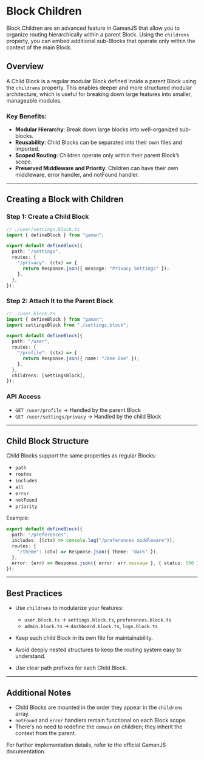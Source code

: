# Block Children

Block Children are an advanced feature in GamanJS that allow you to organize routing hierarchically within a parent Block. Using the `childrens` property, you can embed additional sub-Blocks that operate only within the context of the main Block.

## Overview

A Child Block is a regular modular Block defined inside a parent Block using the `childrens` property. This enables deeper and more structured modular architecture, which is useful for breaking down large features into smaller, manageable modules.

### Key Benefits:

* **Modular Hierarchy**: Break down large blocks into well-organized sub-blocks.
* **Reusability**: Child Blocks can be separated into their own files and imported.
* **Scoped Routing**: Children operate only within their parent Block’s scope.
* **Preserved Middleware and Priority**: Children can have their own middleware, error handler, and notFound handler.

---

## Creating a Block with Children

### Step 1: Create a Child Block

```ts
// ./user/settings.block.ts
import { defineBlock } from "gaman";

export default defineBlock({
  path: "/settings",
  routes: {
    "/privacy": (ctx) => {
      return Response.json({ message: "Privacy Settings" });
    },
  },
});
```

### Step 2: Attach It to the Parent Block

```ts
// ./user.block.ts
import { defineBlock } from "gaman";
import settingsBlock from "./settings.block";

export default defineBlock({
  path: "/user",
  routes: {
    "/profile": (ctx) => {
      return Response.json({ name: "Jane Doe" });
    },
  },
  childrens: [settingsBlock],
});
```

### API Access

* `GET /user/profile` → Handled by the parent Block
* `GET /user/settings/privacy` → Handled by the child Block

---

## Child Block Structure

Child Blocks support the same properties as regular Blocks:

* `path`
* `routes`
* `includes`
* `all`
* `error`
* `notFound`
* `priority`

Example:

```ts
export default defineBlock({
  path: "/preferences",
  includes: [(ctx) => console.log("/preferences middleware")],
  routes: {
    "/theme": (ctx) => Response.json({ theme: "dark" }),
  },
  error: (err) => Response.json({ error: err.message }, { status: 500 }),
});
```

---

## Best Practices

* Use `childrens` to modularize your features:

  * `user.block.ts` → `settings.block.ts`, `preferences.block.ts`
  * `admin.block.ts` → `dashboard.block.ts`, `logs.block.ts`
* Keep each child Block in its own file for maintainability.
* Avoid deeply nested structures to keep the routing system easy to understand.
* Use clear path prefixes for each Child Block.

---

## Additional Notes

* Child Blocks are mounted in the order they appear in the `childrens` array.
* `notFound` and `error` handlers remain functional on each Block scope.
* There's no need to redefine the `domain` on children; they inherit the context from the parent.

For further implementation details, refer to the official GamanJS documentation.
